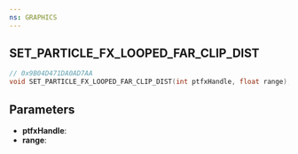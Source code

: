 ```yaml
---
ns: GRAPHICS
---
```

## SET_PARTICLE_FX_LOOPED_FAR_CLIP_DIST

```c
// 0x9B04D471DA0AD7AA
void SET_PARTICLE_FX_LOOPED_FAR_CLIP_DIST(int ptfxHandle, float range);
```

## Parameters
* **ptfxHandle**:
* **range**:
